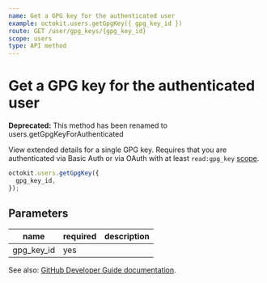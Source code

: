 ```yaml
---
name: Get a GPG key for the authenticated user
example: octokit.users.getGpgKey({ gpg_key_id })
route: GET /user/gpg_keys/{gpg_key_id}
scope: users
type: API method
---
```


# Get a GPG key for the authenticated user

**Deprecated:** This method has been renamed to users.getGpgKeyForAuthenticated

View extended details for a single GPG key. Requires that you are authenticated via Basic Auth or via OAuth with at least `read:gpg_key` [scope](https://developer.github.com/apps/building-oauth-apps/understanding-scopes-for-oauth-apps/).

```js
octokit.users.getGpgKey({
  gpg_key_id,
});
```

## Parameters

<table>
  <thead>
    <tr>
      <th>name</th>
      <th>required</th>
      <th>description</th>
    </tr>
  </thead>
  <tbody>
    <tr><td>gpg_key_id</td><td>yes</td><td>

</td></tr>
  </tbody>
</table>

See also: [GitHub Developer Guide documentation](https://developer.github.com/v3/users/gpg_keys/#get-a-gpg-key-for-the-authenticated-user).
